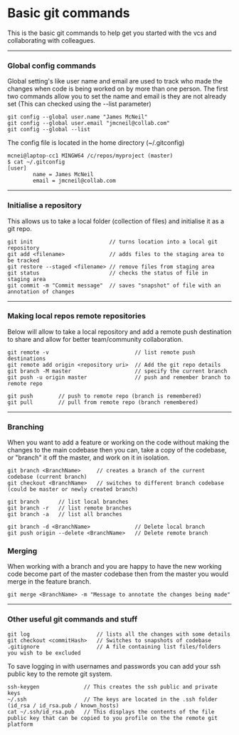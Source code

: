 # **Basic git commands**
This is the basic git commands to help get you started with the vcs and collaborating with colleagues.
***
### Global config commands
Global setting's like user name and email are used to track who made the changes when code is being worked on by more than one person. The first two commands allow you to set the name and email is they are not already set (This can checked using the --list parameter)
```
git config --global user.name "James McNeil" 
git config --global user.email "jmcneil@collab.com"
git config --global --list
```
The config file is located in the home directory (~/.gitconfig) 

```
mcnei@laptop-cc1 MINGW64 /c/repos/myproject (master)
$ cat ~/.gitconfig
[user]
        name = James McNeil
        email = jmcneil@collab.com
```
***
### Initialise a repository
This allows us to take a local folder (collection of files) and initialise it as a git repo.

```
git init                        // turns location into a local git repository
git add <filename>              // adds files to the staging area to be tracked
git restore --staged <filename> // remove files from staging area 
git status                      // checks the status of file in staging area
git commit -m "Commit message"  // saves "snapshot" of file with an annotation of changes
```
***
### Making local repos remote repositories
Below will allow to take a local repository and add a remote push destination to share and allow for better team/community collaboration.
```
git remote -v                           // list remote push destinations
git remote add origin <repository uri>  // Add the git repo details
git branch -M master                    // specify the current branch
git push -u origin master               // push and remember branch to remote repo

git push        // push to remote repo (branch is remembered)
git pull        // pull from remote repo (branch remembered)
```
***

### Branching
When you want to add a feature or working on the code without making the changes to the main codebase then you can, take a copy of the codebase, or "branch" it off the master, and work on it in isolation. 
```
git branch <BranchName>     // creates a branch of the current codebase (current branch)
git checkout <BranchName>   // switches to different branch codebase (could be master or newly created branch)

git branch      // list local branches
git branch -r   // list remote branches
git branch -a   // list all branches

git branch -d <BranchName>              // Delete local branch
git push origin --delete <BranchName>   // Delete remote branch
```
### Merging
When working with a branch and you are happy to have the new working code become part of the master codebase then from the master you would merge in the feature branch.
```
git merge <BranchName> -m "Message to annotate the changes being made"
```
***
### Other useful git commands and stuff
```
git log                     // lists all the changes with some details
git checkout <commitHash>   // Switches to snapshots of codebase
.gitignore                  // A file containing list files/folders you wish to be excluded
```

To save logging in with usernames and passwords you can add your ssh public key to the remote git system.
```
ssh-keygen              // This creates the ssh public and private keys
~/.ssh                  // The keys are located in the .ssh folder (id_rsa / id_rsa.pub / known_hosts)
cat ~/.ssh/id_rsa.pub   // This displays the contents of the file public key that can be copied to you profile on the the remote git platform
```


